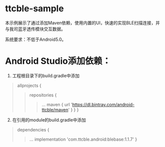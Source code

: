 # ttcble-sample

本示例展示了通过添加Maven依赖，使用内置的UI，快速的实现BLE扫描连接，并与我司蓝牙透传模块交互数据。

系统要求：不低于Android5.0。

# Android Studio添加依赖：

1. 工程根目录下的build.gradle中添加

>allprojects {
>>repositories {
>>>...
>>>maven { url 'https://dl.bintray.com/android-ttcble/maven' }
>>}
>}

2. 在引用的module的build.gradle中添加

>dependencies {
>>...
>>implementation 'com.ttcble.android:blebase:1.1.7'
>}
